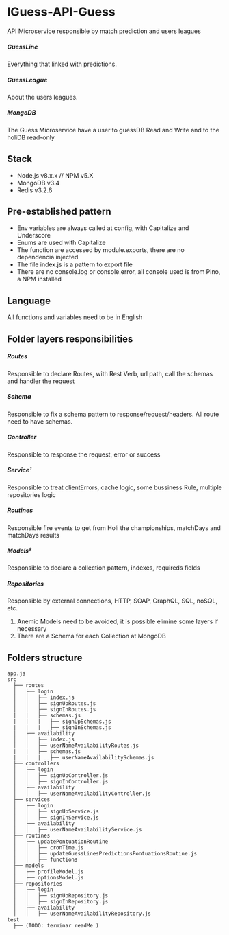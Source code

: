 # IGuess-API-Guess
API Microservice responsible by match prediction and users leagues
##### GuessLine 
Everything that linked with predictions.
##### GuessLeague 
About the users leagues.
##### MongoDB
The Guess Microservice have a user to guessDB Read and Write and to the holiDB read-only

## Stack
* Node.js v8.x.x // NPM v5.X
* MongoDB v3.4
* Redis v3.2.6

## Pre-established pattern 
* Env variables are always called at config, with Capitalize and Underscore
* Enums are used with Capitalize
* The function are accessed by module.exports, there are no dependencia injected
* The file index.js is a pattern to export file
* There are no console.log or console.error, all console used is from Pino, a NPM installed

## Language
All functions and variables need to be in English

## Folder layers responsibilities
##### Routes
Responsible to declare Routes, with Rest Verb, url path, call the schemas and handler the request
##### Schema
Responsible to fix a schema pattern to response/request/headers. All route need to have schemas.
##### Controller
Responsible to response the request, error or success
##### Service¹
Responsible to treat clientErrors, cache logic, some bussiness Rule, multiple repositories logic
##### Routines
Responsible fire events to get from Holi the championships, matchDays and matchDays results
##### Models²
Responsible to declare a collection pattern, indexes, requireds fields
##### Repositories
Responsible by external connections, HTTP, SOAP, GraphQL, SQL, noSQL, etc.

1. Anemic Models need to be avoided, it is possible elimine some layers if necessary
2. There are a Schema for each Collection at MongoDB

## Folders structure

```
app.js
src
  ├── routes
  │   ├── login
  │   │   ├── index.js
  │   │   ├── signUpRoutes.js
  │   │   ├── signInRoutes.js
  |   |   ├── schemas.js
  |   |   |   ├── signUpSchemas.js
  |   |   |   ├── signInSchemas.js
  │   ├── availability
  │   │   ├── index.js
  │   │   ├── userNameAvailabilityRoutes.js
  |   |   ├── schemas.js
  |   |   |   ├── userNameAvailabilitySchemas.js
  ├── controllers
  │   ├── login  
  │   │   ├── signUpController.js
  │   │   ├── signInController.js
  │   ├── availability
  │   │   ├── userNameAvailabilityController.js
  ├── services
  │   ├── login  
  │   │   ├── signUpService.js
  │   │   ├── signInService.js
  │   ├── availability
  │   │   ├── userNameAvailabilityService.js
  ├── routines
  │   ├── updatePontuationRoutine  
  │   │   ├── cronTime.js
  │   │   ├── updateGuessLinesPredictionsPontuationsRoutine.js
  │   │   ├── functions
  ├── models  
  │   ├── profileModel.js
  │   ├── optionsModel.js
  ├── repositories
  │   ├── login
  │   │   ├── signUpRepository.js
  │   │   ├── signInRepository.js
  │   ├── availability
  │   │   ├── userNameAvailabilityRepository.js
test
  ├── (TODO: terminar readMe )
```
